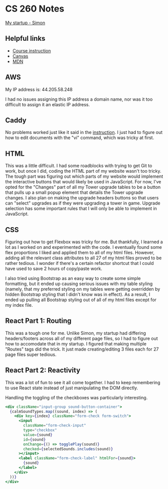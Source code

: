 # CS 260 Notes

[My startup - Simon](https://simon.cs260.click)

## Helpful links

- [Course instruction](https://github.com/webprogramming260)
- [Canvas](https://byu.instructure.com)
- [MDN](https://developer.mozilla.org)

## AWS

My IP address is: 44.205.58.248

I had no issues assigning this IP address a domain name, nor was it too difficult to assign it an elastic IP address.

## Caddy

No problems worked just like it said in the [instruction](https://github.com/webprogramming260/.github/blob/main/profile/webServers/https/https.md). I just had to figure out how to edit documents with the "vi" command, which was tricky at first.

## HTML

This was a little difficult. I had some roadblocks with trying to get Git to work, but once I did, coding the HTML part of my website wasn't too tricky. The tough part was figuring out which parts of my website would implement the interactive buttons that would likely be used in JavaScript. For now, I've opted for the "Changes" part of all my Tower upgrade tables to be a button that pulls up a small popup element that details the Tower upgrade changes. I also plan on making the upgrade headers buttons so that users can "select" upgrades as if they were upgrading a tower in game. Upgrade selection has some important rules that I will only be able to implement in JavaScript.

## CSS

Figuring out how to get Flexbox was tricky for me. But thankfully, I learned a lot as I worked on and experimented with the code. I eventually found some flex proportions I liked and applied them to all of my html files. However, adding all the relevant class attributes to all 27 of my html files proved to be rather tedious. I wonder if there's a certain refactor shortcut that I could have used to save 2 hours of copy/paste work.

I also tried using Bootstrap as an easy way to create some simple formatting, but it ended up causing serious issues with my table styling (namely, that my preferred styling on my tables were getting overridden by hidden Bootstrap styling that I didn't know was in effect). As a result, I ended up pulling all Bootstrap styling out of all of my html files except for my index file.

## React Part 1: Routing

This was a tough one for me. Unlike Simon, my startup had differing headers/footers across all of my different page files, so I had to figure out how to accomodate that in my startup. I figured that making multiple "Routes" tags did the trick. It just made creating/editing 3 files each for 27 page files super tedious.

## React Part 2: Reactivity

This was a lot of fun to see it all come together. I had to keep remembering to use React state instead of just manipulating the DOM directly.

Handling the toggling of the checkboxes was particularly interesting.

```jsx
<div className="input-group sound-button-container">
  {calmSoundTypes.map((sound, index) => (
    <div key={index} className="form-check form-switch">
      <input
        className="form-check-input"
        type="checkbox"
        value={sound}
        id={sound}
        onChange={() => togglePlay(sound)}
        checked={selectedSounds.includes(sound)}
      ></input>
      <label className="form-check-label" htmlFor={sound}>
        {sound}
      </label>
    </div>
  ))}
</div>
```
